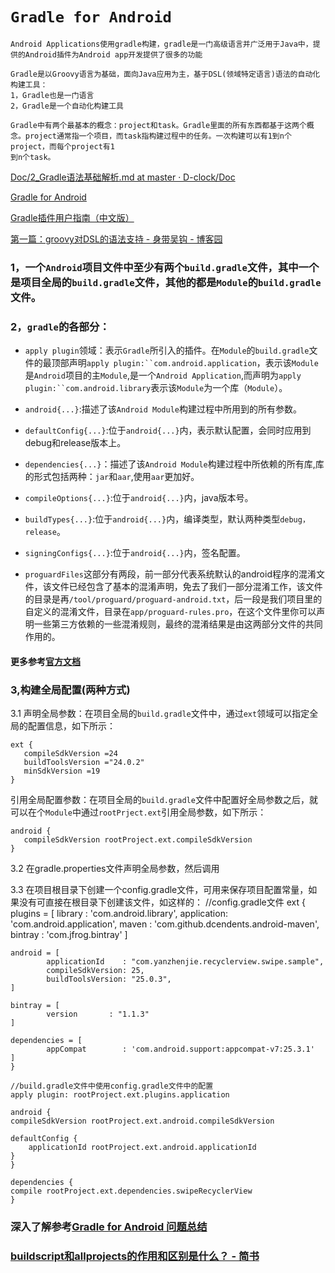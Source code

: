 # `Gradle for Android`
	Android Applications使用gradle构建，gradle是一门高级语言并广泛用于Java中，提供的Android插件为Android app开发提供了很多的功能

	Gradle是以Groovy语言为基础，面向Java应用为主，基于DSL(领域特定语言)语法的自动化构建工具：
	1，Gradle也是一门语言
	2，Gradle是一个自动化构建工具

	Gradle中有两个最基本的概念：project和task。Gradle里面的所有东西都基于这两个概念。project通常指一个项目，而task指构建过程中的任务。一次构建可以有1到n个project，而每个project有1
	到n个task。
[Doc/2\_Gradle语法基础解析\.md at master · D\-clock/Doc](https://github.com/D-clock/Doc/blob/master/Android/Gradle/2_Gradle%E8%AF%AD%E6%B3%95%E5%9F%BA%E7%A1%80%E8%A7%A3%E6%9E%90.md)

[Gradle for Android](http://www.jianshu.com/p/cfa802396c6a)

[Gradle插件用户指南（中文版）](http://rinvay.github.io/android/2015/03/26/Gradle-Plugin-User-Guide%28Translation%29/)

[第一篇：groovy对DSL的语法支持 \- 身带吴钩 \- 博客园](http://www.cnblogs.com/chenjie0949/p/4755389.html)
### 1，一个`Android`项目文件中至少有两个`build.gradle`文件，其中一个是项目全局的`build.gradle`文件，其他的都是`Module`的`build.gradle`文件。

### 2，`gradle`的各部分：

  - `apply plugin`领域：表示`Gradle`所引入的插件。在`Module`的`build.gradle`文件的最顶部声明`apply plugin:``com.android.application`，表示该`Module`是`Android`项目的主`Module`,是一个`Android Application`,而声明为`apply plugin:``com.android.library`表示该`Module`为一个库（`Module`）。

  - `android{...}`:描述了该`Android Module`构建过程中所用到的所有参数。
  - `defaultConfig{...}`:位于`android{...}`内，表示默认配置，会同时应用到debug和release版本上。
  - `dependencies{...}`：描述了该`Android Module`构建过程中所依赖的所有库,库的形式包括两种：`jar`和`aar`,使用`aar`更加好。
  - `compileOptions{...}`:位于`android{...}`内，java版本号。
  - `buildTypes{...}`:位于`android{...}`内，编译类型，默认两种类型`debug，release`。
  - `signingConfigs{...}`:位于`android{...}`内，签名配置。
  - `proguardFiles`这部分有两段，前一部分代表系统默认的android程序的混淆文件，该文件已经包含了基本的混淆声明，免去了我们一部分混淆工作，该文件的目录是再`/tool/proguard/proguard-android.txt`，后一段是我们项目里的自定义的混淆文件，目录在`app/proguard-rules.pro`，在这个文件里你可以声明一些第三方依赖的一些混淆规则，最终的混淆结果是由这两部分文件的共同作用的。

#### 更多参考[官方文档](http://google.github.io/android-gradle-dsl/current/index.html)

### 3,构建全局配置(两种方式)
  3.1 声明全局参数：在项目全局的`build.gradle`文件中，通过`ext`领域可以指定全局的配置信息，如下所示：

	ext {
       compileSdkVersion =24
	   buildToolsVersion ="24.0.2"
	   minSdkVersion =19
	}

  引用全局配置参数：在项目全局的`build.gradle`文件中配置好全局参数之后，就可以在个`Module`中通过`rootPrject.ext`引用全局参数，如下所示：

	android {
       compileSdkVersion rootProject.ext.compileSdkVersion
	}


3.2 在gradle.properties文件声明全局参数，然后调用

3.3 在项目根目录下创建一个config.gradle文件，可用来保存项目配置常量，如果没有可直接在根目录下创建该文件，如这样的：
	//config.gradle文件
	ext {
    plugins = [
            library    : 'com.android.library',
            application: 'com.android.application',
            maven      : 'com.github.dcendents.android-maven',
            bintray    : 'com.jfrog.bintray'
    ]

    android = [
            applicationId    : "com.yanzhenjie.recyclerview.swipe.sample",
            compileSdkVersion: 25,
            buildToolsVersion: "25.0.3",
    ]

    bintray = [
            version       : "1.1.3"
	]

    dependencies = [
            appCompat        : 'com.android.support:appcompat-v7:25.3.1'
    ]
	}

	//build.gradle文件中使用config.gradle文件中的配置
	apply plugin: rootProject.ext.plugins.application

	android {
    compileSdkVersion rootProject.ext.android.compileSdkVersion

    defaultConfig {
        applicationId rootProject.ext.android.applicationId
    }
	}

	dependencies {
    compile rootProject.ext.dependencies.swipeRecyclerView
	}
	
### 深入了解参考[Gradle for Android 问题总结](http://www.jianshu.com/p/9dcec4a14c52#)

### [buildscript和allprojects的作用和区别是什么？ \- 简书](http://www.jianshu.com/p/ee57e4de78a3)